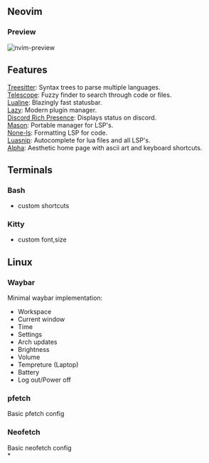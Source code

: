 ## Neovim  
### Preview
![nvim-preview](https://github.com/Anish1337/dotfiles/assets/15726203/fff05a7e-caeb-42c5-aad0-06bbd8654f4b)  
## Features  
[Treesitter](https://github.com/nvim-treesitter/nvim-treesitter): Syntax trees to parse multiple languages.  
[Telescope](https://github.com/nvim-telescope/telescope.nvim): Fuzzy finder to search through code or files.  
[Lualine](https://github.com/nvim-lualine/lualine.nvim): Blazingly fast statusbar.  
[Lazy](https://github.com/folke/lazy.nvim): Modern plugin manager.    
[Discord Rich Presence](https://github.com/andweeb/presence.nvim): Displays status on discord.  
[Mason](https://github.com/williamboman/mason.nvim): Portable manager for LSP's.  
[None-ls](https://github.com/nvimtools/none-ls.nvim): Formatting LSP for code.  
[Luasnip](https://github.com/L3MON4D3/LuaSnip): Autocomplete for lua files and all LSP's.  
[Alpha](https://github.com/goolord/alpha-nvim): Aesthetic home page with ascii art and keyboard shortcuts.  
## Terminals

### Bash  
* custom shortcuts

### Kitty  
* custom font,size

## Linux  
### Waybar  
Minimal waybar implementation:  
* Workspace
* Current window
* Time
* Settings
* Arch updates
* Brightness
* Volume
* Tempreture (Laptop)
* Battery
* Log out/Power off

### pfetch
Basic pfetch config

### Neofetch  
Basic neofetch config  
*   

